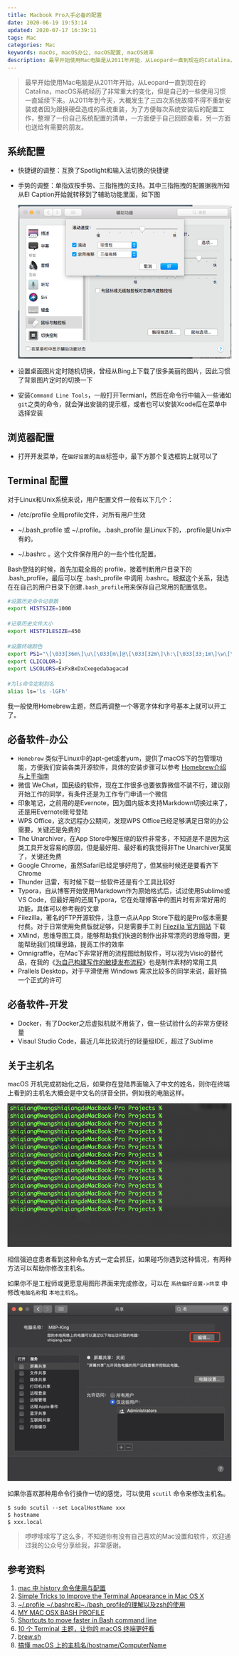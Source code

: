 ```yaml
---
title: Macbook Pro入手必备的配置
date: 2020-06-19 19:53:14
updated: 2020-07-17 16:39:11
tags: Mac
categories: Mac
keywords: macOs, macOS办公, macOS配置, macOS效率
description: 最早开始使用Mac电脑是从2011年开始，从Leopard一直到现在的Catalina，macOS系统经历了非常重大的变化，整理了一份自己系统配置的清单，一方面便于自己回顾查看，另一方面也送给有需要的朋友。
---
```



> 最早开始使用Mac电脑是从2011年开始，从Leopard一直到现在的Catalina，macOS系统经历了非常重大的变化，但是自己的一些使用习惯一直延续下来。从2011年到今天，大概发生了三四次系统故障不得不重新安装或者因为跟换硬盘造成的系统重装，为了方便每次系统安装后的配置工作，整理了一份自己系统配置的清单，一方面便于自己回顾查看，另一方面也送给有需要的朋友。

## 系统配置

* 快捷键的调整：互换了Spotlight和输入法切换的快捷键

* 手势的调整：单指双按手势、三指拖拽的支持。其中三指拖拽的配置据我所知从EI Caption开始就转移到了辅助功能里面，如下图

  ![image-20200619190646271](20200616-new-mac-configuration/image-20200619190646271.png)

* 设置桌面图片定时随机切换，曾经从Bing上下载了很多美丽的图片，因此习惯了背景图片定时的切换一下

* 安装`Command Line Tools`，一般打开Termianl，然后在命令行中输入一些诸如`git`之类的命令，就会弹出安装的提示框，或者也可以安装Xcode后在菜单中选择安装

## 浏览器配置

* 打开开发菜单，在`偏好设置`的`高级`标签中，最下方那个复选框钩上就可以了

## Terminal 配置

对于Linux和Unix系统来说，用户配置文件一般有以下几个：

* /etc/profile 全局profile文件，对所有用户生效

* ~/.bash_profile 或 ~/.profile。.bash_profile 是Linux下的，.profile是Unix中有的。

* ~/.bashrc 。这个文件保存用户的一些个性化配置。

Bash登陆的时候，首先加载全局的 profile，接着判断用户目录下的 .bash_profile，最后可以在 .bash_profile 中调用 .bashrc。根据这个关系，我选在在自己的用户目录下创建`.bash_profile`用来保存自己常用的配置信息。

```sh
#设置历史命令记录数
export HISTSIZE=1000

#记录历史文件大小
export HISTFILESIZE=450

#设置终端颜色
export PS1="\[\033[36m\]\u\[\033[m\]@\[\033[32m\]\h:\[\033[33;1m\]\w\[\033[m\]\$ "
export CLICOLOR=1
export LSCOLORS=ExFxBxDxCxegedabagacad

#为ls命令定制别名
alias ls='ls -lGFh'
```

我一般使用Homebrew主题，然后再调整一个等宽字体和字号基本上就可以开工了。

## 必备软件-办公

* `Homebrew` 类似于Linux中的apt-get或者yum，提供了macOS下的包管理功能，方便我们安装各类开源软件，具体的安装步骤可以参考 [Homebrew介绍与上手指南](https://www.edulinks.cn/2020/06/23/20200623-homebrew-introduction/)
* 微信 WeChat，国民级的软件，现在工作很多也要依靠微信不装不行，建议刚开始工作的同学，有条件还是为工作专门申请一个微信
* 印象笔记，之前用的是Evernote，因为国内版本支持Markdown切换过来了，还是用Evernote账号登陆
* WPS Office，这次远程办公期间，发现WPS Office已经足够满足日常的办公需要，关键还是免费的
* The Unarchiver，在App Store中解压缩的软件非常多，不知道是不是因为这类工具开发容易的原因，但是最好用、最好看的我觉得非The Unarchiver莫属了，关键还免费
* Google Chrome，虽然Safari已经足够好用了，但某些时候还是要看齐下Chrome
* Thunder 迅雷，有时候下载一些软件还是有个工具比较好
* Typora，自从博客开始使用Markdown作为原始格式后，试过使用Sublime或VS Code，但最好用的还属Typora，它在处理博客中的图片时有非常好用的功能，具体可以参考我的文章
* Filezilla，著名的FTP开源软件，注意一点从App Store下载的是Pro版本需要付费。对于日常使用免费版就足够，只是需要手工到 [Filezilla 官方网站](https://www.filezilla.cn/download/client) 下载
* XMind，思维导图工具，能够帮助我们快速的制作出非常漂亮的思维导图，更能帮助我们梳理思路，提高工作的效率
* Omnigraffle，在Mac下非常好用的流程图绘制软件，可以视为Visio的替代品，在我的《[为自己构建写作的敏捷发布流程](https://www.edulinks.cn/2020/06/04/20200604-build-my-writing-devops/)》也是制作素材的常用工具
* Prallels Desktop，对于平滑使用 Windows 需求比较多的同学来说，最好搞一个正式的许可

## 必备软件-开发

* Docker，有了Docker之后虚拟机就不用装了，做一些试验什么的非常方便轻量
* Visaul Studio Code，最近几年比较流行的轻量级IDE，超过了Sublime

## 关于主机名

macOS 开机完成初始化之后，如果你在登陆界面输入了中文的姓名，则你在终端上看到的主机名大概会是中文名的拼音全拼。例如我的电脑这样。

![image-20200718221702804](20200616-new-mac-configuration/image-20200718221702804.png)

相信强迫症患者看到这种命名方式一定会抓狂，如果碰巧你遇到这种情况，有两种方法可以帮助你修改主机名。

如果你不是工程师或更愿意用图形界面来完成修改，可以在 `系统偏好设置->共享` 中修改`电脑名称`和 `本地主机名`。

![image-20200718222612743](20200616-new-mac-configuration/image-20200718222612743.png)

如果你喜欢那种用命令行操作一切的感觉，可以使用 `scutil` 命令来修改主机名。

```shell
$ sudo scutil --set LocalHostName xxx 
$ hostname
$ xxx.local
```



> 啰啰嗦嗦写了这么多，不知道你有没有自己喜欢的Mac设置和软件，欢迎通过我的公众号分享给我，非常感谢。

## 参考资料

1. [mac 中 history 命令使用与配置](https://blog.csdn.net/testcs_dn/article/details/79970635)
2. [Simple Tricks to Improve the Terminal Appearance in Mac OS X](http://osxdaily.com/2013/02/05/improve-terminal-appearance-mac-os-x/)
3. [~/.profile ~/.bashrc和~./bash_profile的理解以及zsh的使用](https://www.jianshu.com/p/b39fd35e2360)
4. [MY MAC OSX BASH PROFILE](https://natelandau.com/my-mac-osx-bash_profile/)
5. [Shortcuts to move faster in Bash command line](http://teohm.com/blog/shortcuts-to-move-faster-in-bash-command-line/)
6. [10 个 Terminal 主题，让你的 macOS 终端更好看](https://sspai.com/post/53008)
7. [brew.sh](https://brew.sh/index_zh-cn)
8. [搞懂 macOS 上的主机名/hostname/ComputerName](https://shockerli.net/post/macos-hostname-scutil/)

